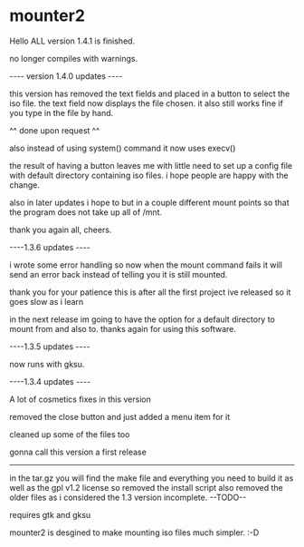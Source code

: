 mounter2
========

Hello ALL version 1.4.1 is finished.

no longer compiles with warnings.

---- version 1.4.0 updates ----

this version has removed the text fields and placed in a button to
select the iso file.  the text field now displays the file chosen.
it also still works fine if you type in the file by hand.

^^ done upon request ^^

also instead of using system() command it now uses execv()

the result of having a button leaves me with little need to set up
a config file with default directory containing iso files.
i hope people are happy with the change.

also in later updates i hope to but in a couple different mount
points so that the program does not take up all of /mnt.

thank you again all,
cheers.

----1.3.6 updates ----

i wrote some error handling so now when the mount command
fails it will send an error back instead of telling you it is
still mounted.

thank you for your patience this is after all the first
project ive released so it goes slow as i learn

in the next release im going to have the option for a default
directory to mount from and also to.  thanks again for using this software.

----1.3.5 updates ----


now runs with gksu.

----1.3.4 updates ----

A lot of cosmetics fixes in this version

removed the close button and just added a menu item for it

cleaned up some of the files too 

gonna call this version a first release

----------------------------------------

in the tar.gz you will find the make file
and everything you need to build it
as well as the gpl v1.2 license
so removed the install script
also removed the older files as i considered
the 1.3 version incomplete.
--TODO--

requires gtk and gksu

mounter2 is desgined to make mounting iso files
much simpler. :-D
